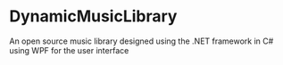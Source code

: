 # DynamicMusicLibrary
An open source music library designed using the .NET framework in C# using WPF for the user interface
